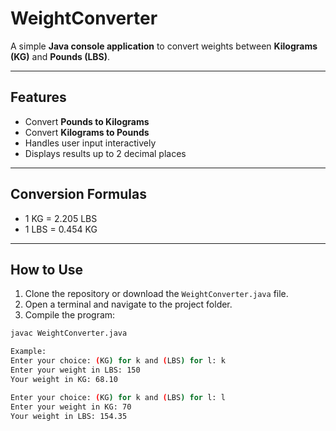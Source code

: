 # WeightConverter

A simple **Java console application** to convert weights between **Kilograms (KG)** and **Pounds (LBS)**.

---

## Features

- Convert **Pounds to Kilograms**
- Convert **Kilograms to Pounds**
- Handles user input interactively
- Displays results up to 2 decimal places

---

## Conversion Formulas

- 1 KG = 2.205 LBS  
- 1 LBS = 0.454 KG

---

## How to Use

1. Clone the repository or download the `WeightConverter.java` file.
2. Open a terminal and navigate to the project folder.
3. Compile the program:

```bash
javac WeightConverter.java

Example:
Enter your choice: (KG) for k and (LBS) for l: k
Enter your weight in LBS: 150
Your weight in KG: 68.10

Enter your choice: (KG) for k and (LBS) for l: l
Enter your weight in KG: 70
Your weight in LBS: 154.35
